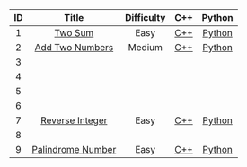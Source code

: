 |  ID  |                            Title                             | Difficulty |                             C++                              |                            Python                            |
| :--: | :----------------------------------------------------------: | :--------: | :----------------------------------------------------------: | :----------------------------------------------------------: |
|  1   |      [Two Sum](https://leetcode.com/problems/two-sum/)       |    Easy    | [C++](https://github.com/Tencen-hong/LeetCode/blob/master/C%2B%2B/1.%20Two%20Sum.cpp) | [Python](https://github.com/Tencen-hong/LeetCode/blob/master/Python/1.%20Two%20Sum.py) |
|  2   | [Add Two Numbers](https://leetcode.com/problems/add-two-numbers/) |   Medium   | [C++](https://github.com/Tencen-hong/LeetCode/blob/master/C%2B%2B/2.%20Add%20Two%20Numbers.cpp) | [Python](https://github.com/Tencen-hong/LeetCode/blob/master/Python/2.%20Add%20Two%20Numbers.py) |
|  3   |                                                              |            |                                                              |                                                              |
|  4   |                                                              |            |                                                              |                                                              |
|  5   |                                                              |            |                                                              |                                                              |
|  6   |                                                              |            |                                                              |                                                              |
|  7   | [Reverse Integer](https://leetcode.com/problems/reverse-integer/) |    Easy    | [C++](https://github.com/Tencen-hong/LeetCode/blob/master/C%2B%2B/7.%20Reverse%20Integer.cpp) | [Python](https://github.com/Tencen-hong/LeetCode/blob/master/Python/7.%20Reverse%20Integer.py) |
|  8   |                                                              |            |                                                              |                                                              |
|  9   | [Palindrome Number](https://leetcode.com/problems/palindrome-number/) |    Easy    | [C++](https://github.com/Tencen-hong/LeetCode/blob/master/C%2B%2B/9.%20Palindrome%20Number.cpp) | [Python](https://github.com/Tencen-hong/LeetCode/blob/master/Python/9.%20Palindrome%20Number.py) |

